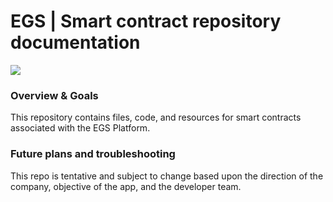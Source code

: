 # EGS | Smart contract repository documentation

![](https://i.imgur.com/q5O2tTg.jpg)

### Overview & Goals
This repository contains files, code, and resources for smart contracts associated with the EGS Platform. 

### Future plans and troubleshooting
This repo is tentative and subject to change based upon the direction of the company, objective of the app, and the developer team.
